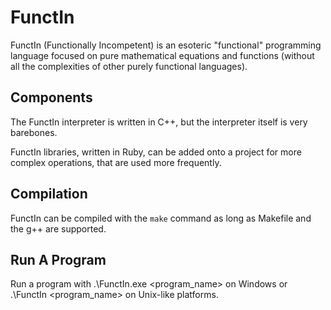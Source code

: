 # FunctIn

FunctIn (Functionally Incompetent) is an esoteric "functional" programming language focused on pure mathematical equations and functions (without all the complexities of other purely functional languages).

## Components

The FunctIn interpreter is written in C++, but the interpreter itself is very barebones.

FunctIn libraries, written in Ruby, can be added onto a project for more complex operations, that are used more frequently.

## Compilation

FunctIn can be compiled with the `make` command as long as Makefile and the g++ are supported.

## Run A Program

Run a program with .\FunctIn.exe <program_name> on Windows or .\FunctIn <program_name> on Unix-like platforms.
